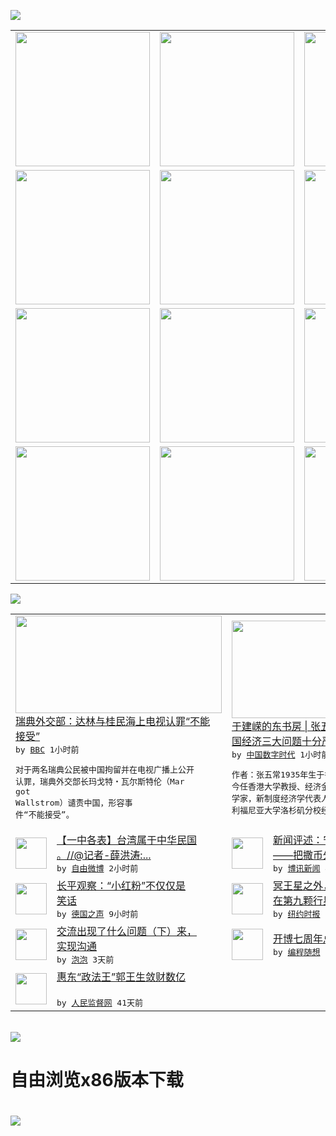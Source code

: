 

<a href="https://github.com/greatfire/z/raw/master/FreeBrowser.apk"><img src="https://raw.githubusercontent.com/greatfire/wiki/master/x/header.png" /></a><table><tr><td width="262" align="center" valign="center"><a href="https://github.com/greatfire/wiki/wiki/nyt" title="纽约时报中文网 国际纵览"><img src="https://raw.githubusercontent.com/greatfire/wiki/master/x/nyt_flag.png" width="215"/></a></td><td width="262" align="center" valign="center"><a href="https://github.com/greatfire/wiki/wiki/dw" title=""><img src="https://raw.githubusercontent.com/greatfire/wiki/master/x/dw_flag.png" width="215"/></a></td><td width="262" align="center" valign="center"><a href="https://github.com/greatfire/wiki/wiki/rmjd" title=""><img src="https://raw.githubusercontent.com/greatfire/wiki/master/x/rmjd_flag.png" width="215"/></a></td></tr><tr><td width="262" align="center" valign="center"><a href="https://github.com/paopaonetizen/website" title="泡泡 - 未经审查的互联网信息"><img src="https://raw.githubusercontent.com/greatfire/wiki/master/x/pp_flag.png" width="215"/></a></td><td width="262" align="center" valign="center"><a href="https://github.com/getlantern/mirror" title="以及自由微博和GreatFire.org官方中文论坛"><img src="https://raw.githubusercontent.com/greatfire/wiki/master/x/lantern_flag.png" width="215"/></a></td><td width="262" align="center" valign="center"><a href="https://github.com/cdtmirrors/m/" title=""><img src="https://raw.githubusercontent.com/greatfire/wiki/master/x/cdt_flag.png" width="215"/></a></td></tr><tr><td width="262" align="center" valign="center"><a href="https://github.com/program-think/blog" title="编程随想的博客"><img src="https://raw.githubusercontent.com/greatfire/wiki/master/x/pt_flag.png" width="215"/></a></td><td width="262" align="center" valign="center"><a href="https://github.com/greatfire/wiki/wiki/bbc" title=""><img src="https://raw.githubusercontent.com/greatfire/wiki/master/x/bbc_flag.png" width="215"/></a></td><td width="262" align="center" valign="center"><a href="https://github.com/freeweibo/s" title="自由微博 - 匿名和不受屏蔽的新浪微博搜索"><img src="https://raw.githubusercontent.com/greatfire/wiki/master/x/fw_flag.png" width="215"/></a></td></tr><tr><td width="262" align="center" valign="center"><a href="https://github.com/greatfire/wiki/wiki/google" title=""><img src="https://raw.githubusercontent.com/greatfire/wiki/master/x/google_flag.png" width="215"/></a></td><td width="262" align="center" valign="center"><a href="https://github.com/bxnews/boxun" title=""><img src="https://raw.githubusercontent.com/greatfire/wiki/master/x/bx_flag.png" width="215"/></a></td><td width="262" align="center" valign="center"><a href="https://github.com/greatfire/wiki/wiki/open-source" title="欢迎访问GreatFire.org开发者项目网站"><img src="https://raw.githubusercontent.com/greatfire/wiki/master/x/open-source_flag.png" width="215"/></a></td></tr></table><img src="https://raw.githubusercontent.com/greatfire/wiki/master/x/newsfeed text.png" /><table cols="4"><tr><td colspan="2" width="380"><a href="http://www.bbc.com/zhongwen/simp/china/2016/01/160123_sweden_confession_response"><img src="http://a.files.bbci.co.uk/worldservice/live/assets/images/2016/01/23/160123032218_sweden_foreign_minister_144x81_ap_nocredit.jpg" width="330" height="156"/></a></br><a href="http://www.bbc.com/zhongwen/simp/china/2016/01/160123_sweden_confession_response">瑞典外交部：达林与桂民海上电视认罪“不能<br/>接受”</a></br><kbd> by <a href="http://www.bbc.co.uk/zhongwen/simp">BBC</a> 1小时前 </kbd></br><pre>对于两名瑞典公民被中国拘留并在电视广播上公开<br/>认罪，瑞典外交部长玛戈特・瓦尔斯特伦（Mar<br/>got Wallstrom）谴责中国，形容事<br/>件“不能接受”。</pre></td><td colspan="2" width="380"><a href="http://feedproxy.google.com/~r/chinadigitaltimes/IyPt/~3/pkyQl0wEWrs/"><img src="http://chinadigitaltimes.net/chinese/files/2016/01/Screen-Shot-2016-01-22-at-%E4%B8%8B%E5%8D%887.13.57.png" width="330" height="156"/></a></br><a href="http://feedproxy.google.com/~r/chinadigitaltimes/IyPt/~3/pkyQl0wEWrs/">于建嵘的东书房 | 张五常：2016年中<br/>国经济三大问题十分严峻</a></br><kbd> by <a href="http://chinadigitaltimes.net/chinese/">中国数字时代</a> 1小时前 </kbd></br><pre>作者：张五常1935年生于香港，1982年至<br/>今任香港大学教授、经济金融学院院长。香港经济<br/>学家，新制度经济学代表人物之一，毕业于美国加<br/>利福尼亚大学洛杉矶分校经济学...</pre></td></tr><tr><td><img src="http://ww4.sinaimg.cn/large/450d9682gw1f0948bietzj20go0go3zk.jpg" width="50" height="50"/></td><td width="280"><a href="https://freeweibo.com/weibo/3934382244610447">【一中各表】台湾属于中华民国<br/>。//@记者-薛洪涛:...</a></br><kbd> by <a href="https://freeweibo.com/">自由微博</a> 2小时前 </kbd></td><td><img src="http://www.boxun.com/news/images/2016/01/201601230505pubvp1.jpg" width="50" height="50"/></td><td width="280"><a href="http://www.boxun.com/news/gb/pubvp/2016/01/201601230505.shtml">新闻评述：宁赠友邦，不予家奴<br/>――把撒币外交进行到底</a></br><kbd> by <a href="http://www.boxun.com">博讯新闻</a> 4小时前 </kbd></td></tr><tr><td><img src="http://www.dw.com/image/0,,18853543_302,00.jpg" width="50" height="50"/></td><td width="280"><a href="http://dw.com/p/1HifL?maca=chi-GK-text-greatfire-all-chinese-15625-xml-mrss">长平观察：“小红粉”不仅仅是<br/>笑话</a></br><kbd> by <a href="http://dw.de">德国之声</a> 9小时前 </kbd></td><td><img src="http://static01.nyt.com/images/2016/01/21/science/21PLANET/21PLANET-articleLarge-v2.jpg" width="50" height="50"/></td><td width="280"><a href="https://d3qlz4p8smvoli.cloudfront.net/science/20160121/c21planet/">冥王星之外，太阳系可能真的存<br/>在第九颗行星</a></br><kbd> by <a href="http://m.cn.nytimes.com/">纽约时报</a> 1天前 </kbd></td></tr><tr><td><img src="https://pao-pao.net/sites/pao-pao.net/files/styles/large/public/xia_pian_wen_zhong_tu_.jpeg?itok=F14feMFc" width="50" height="50"/></td><td width="280"><a href="https://pao-pao.net/article/663">交流出现了什么问题（下）来，<br/>实现沟通</a></br><kbd> by <a href="https://pao-pao.net">泡泡</a> 3天前 </kbd></td><td><img src="https://raw.githubusercontent.com/greatfire/wiki/master/x/pt_logo.png" width="50" height="50"/></td><td width="280"><a href="http://feedproxy.google.com/~r/programthink/~3/6a5j85a9zeM/seven-years-blogging.html">开博七周年总结，博文分类汇总</a></br><kbd> by <a href="http://program-think.blogspot.com">编程随想</a> 7天前 </kbd></td></tr><tr><td><img src="http://www.rmjdw.com/uploads/151213/3-151213135J1423.jpg" width="50" height="50"/></td><td width="280"><a href="http://www.rmjdw.com//tebiebaodao/20151213/15247.html">惠东“政法王”郭王生敛财数亿<br/> </a></br><kbd> by <a href="http://www.rmjdw.com/">人民监督网</a> 41天前 </kbd></td></table></br><a href="https://github.com/greatfire/z/raw/master/FreeBrowser.apk"><img src="https://raw.githubusercontent.com/greatfire/wiki/master/x/download app.png" /></a><h1>自由浏览x86版本下载<h1><a href="https://github.com/greatfire/z/raw/master/FreeBrowser-x86.apk"><img src="https://raw.githubusercontent.com/greatfire/images/master/fb86.qr.png" /></a>